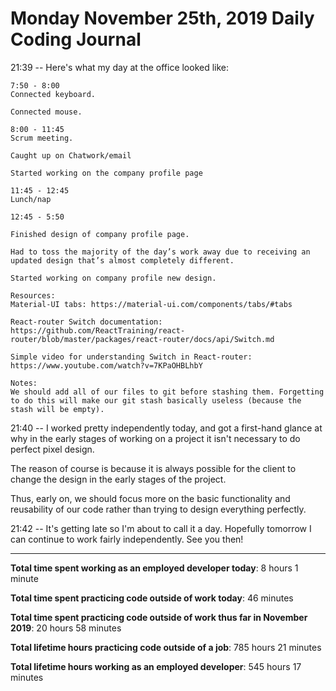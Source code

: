 # Monday November 25th, 2019 Daily Coding Journal

21:39 -- Here's what my day at the office looked like:
```
7:50 - 8:00
Connected keyboard.

Connected mouse.

8:00 - 11:45
Scrum meeting.

Caught up on Chatwork/email

Started working on the company profile page

11:45 - 12:45
Lunch/nap

12:45 - 5:50

Finished design of company profile page.

Had to toss the majority of the day’s work away due to receiving an updated design that’s almost completely different.

Started working on company profile new design.

Resources:
Material-UI tabs: https://material-ui.com/components/tabs/#tabs

React-router Switch documentation: https://github.com/ReactTraining/react-router/blob/master/packages/react-router/docs/api/Switch.md

Simple video for understanding Switch in React-router: https://www.youtube.com/watch?v=7KPaOHBLhbY

Notes:
We should add all of our files to git before stashing them. Forgetting to do this will make our git stash basically useless (because the stash will be empty).
```
21:40 -- I worked pretty independently today, and got a first-hand glance at why in the early stages of working on a project it isn't necessary to do perfect pixel design.

The reason of course is because it is always possible for the client to change the design in the early stages of the project.

Thus, early on, we should focus more on the basic functionality and reusability of our code rather than trying to design everything perfectly.

21:42 -- It's getting late so I'm about to call it a day. Hopefully tomorrow I can continue to work fairly independently. See you then!
___
**Total time spent working as an employed developer today**: 8 hours 1 minute

**Total time spent practicing code outside of work today**: 46 minutes

**Total time spent practicing code outside of work thus far in November 2019**: 20 hours 58 minutes

**Total lifetime hours practicing code outside of a job**: 785 hours 21 minutes

**Total lifetime hours working as an employed developer**: 545 hours 17 minutes